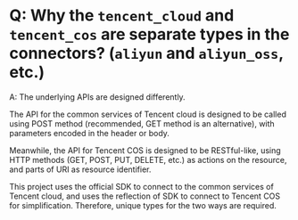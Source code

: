 # Q: Why the `tencent_cloud` and `tencent_cos` are separate types in the connectors? (`aliyun` and `aliyun_oss`, etc.)
A: The underlying APIs are designed differently.

The API for the common services of Tencent cloud is designed to be called using POST method (recommended, GET method is an alternative), with parameters encoded in the header or body.

Meanwhile, the API for Tencent COS is designed to be RESTful-like, using HTTP methods (GET, POST, PUT, DELETE, etc.) as actions on the resource, and parts of URI as resource identifier.

This project uses the official SDK to connect to the common services of Tencent cloud, and uses the reflection of SDK to connect to Tencent COS for simplification. Therefore, unique types for the two ways are required.
